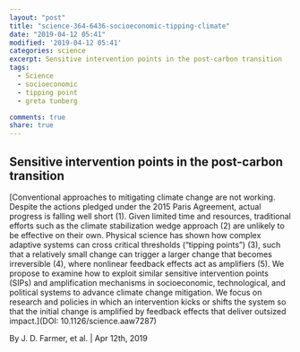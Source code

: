 ```yaml
---
layout: "post"
title: "science-364-6436-socioeconomic-tipping-climate"
date: "2019-04-12 05:41"
modified: '2019-04-12 05:41'
categories: science
excerpt: Sensitive intervention points in the post-carbon transition
tags:
  - Science
  - socioeconomic
  - tipping point
  - greta tunberg

comments: true
share: true
---
```


## Sensitive intervention points in the post-carbon transition

[Conventional approaches to mitigating climate change are not working. Despite the actions pledged under the 2015 Paris Agreement, actual progress is falling well short (1). Given limited time and resources, traditional efforts such as the climate stabilization wedge approach (2) are unlikely to be effective on their own. Physical science has shown how complex adaptive systems can cross critical thresholds (“tipping points”) (3), such that a relatively small change can trigger a larger change that becomes irreversible (4), where nonlinear feedback effects act as amplifiers (5). We propose to examine how to exploit similar sensitive intervention points (SIPs) and amplification mechanisms in socioeconomic, technological, and political systems to advance climate change mitigation. We focus on research and policies in which an intervention kicks or shifts the system so that the initial change is amplified by feedback effects that deliver outsized impact.](DOI: 10.1126/science.aaw7287)

By J. D. Farmer, et al. | Apr 12th, 2019
